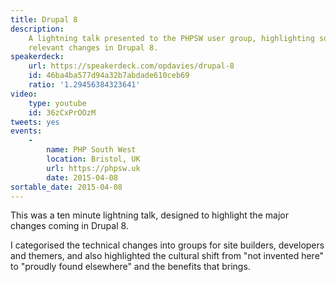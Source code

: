 ```yaml
---
title: Drupal 8
description:
    A lightning talk presented to the PHPSW user group, highlighting some of the
    relevant changes in Drupal 8.
speakerdeck:
    url: https://speakerdeck.com/opdavies/drupal-8
    id: 46ba4ba577d94a32b7abdade610ceb69
    ratio: '1.29456384323641'
video:
    type: youtube
    id: 36zCxPrOOzM
tweets: yes
events:
    -
        name: PHP South West
        location: Bristol, UK
        url: https://phpsw.uk
        date: 2015-04-08
sortable_date: 2015-04-08
---
```


This was a ten minute lightning talk, designed to highlight the major changes
coming in Drupal 8.

I categorised the technical changes into groups for site builders, developers
and themers, and also highlighted the cultural shift from "not invented here" to
"proudly found elsewhere" and the benefits that brings.
